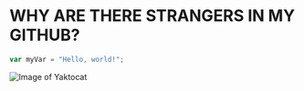 # WHY ARE THERE STRANGERS IN MY GITHUB?
``` javascript
var myVar = "Hello, world!";
```
![Image of Yaktocat](https://octodex.github.com/images/yaktocat.png)
